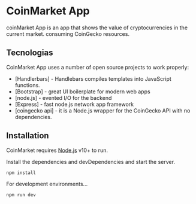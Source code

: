 # CoinMarket App

coinMarket App is an app that shows the value of cryptocurrencies in the current market. consuming CoinGecko resources.

## Tecnologias

CoinMarket App uses a number of open source projects to work properly:

- [Handlerbars] - Handlebars compiles templates into JavaScript functions.
- [Bootstrap] - great UI boilerplate for modern web apps
- [node.js] - evented I/O for the backend
- [Express] - fast node.js network app framework 
- [coingecko api] - it is a Node.js wrapper for the CoinGecko API with no dependencies. 

## Installation

CoinMarket requires [Node.js](https://nodejs.org/) v10+ to run.

Install the dependencies and devDependencies and start the server.

```sh
npm install
```

For development environments...

```sh
npm run dev
```
